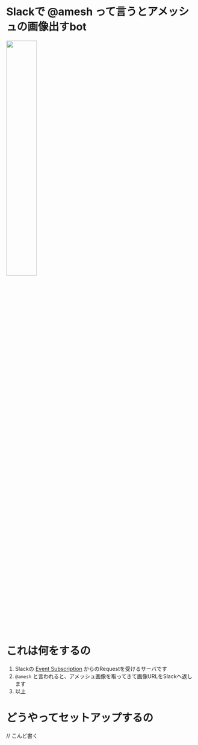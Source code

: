 # Slackで @amesh って言うとアメッシュの画像出すbot

<img width="40%" src="https://user-images.githubusercontent.com/931554/44345661-e5c65a00-a4ce-11e8-96a3-a024b8651183.png" >

# これは何をするの

1. Slackの [Event Subscription](https://api.slack.com/events-api) からのRequestを受けるサーバです
2. `@amesh` と言われると、アメッシュ画像を取ってきて画像URLをSlackへ返します
3. 以上

# どうやってセットアップするの

// こんど書く

<!-- a href="https://slack.com/oauth/v2/authorize?client_id=2752107225.1411158530390&scope=app_mentions:read,chat:write&user_scope="><img alt="Add to Slack" height="40" width="139" src="https://platform.slack-edge.com/img/add_to_slack.png" srcSet="https://platform.slack-edge.com/img/add_to_slack.png 1x, https://platform.slack-edge.com/img/add_to_slack@2x.png 2x" /></a -->
